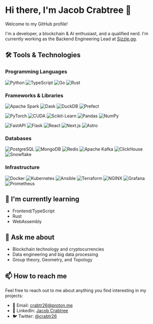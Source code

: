 # Hi there, I'm Jacob Crabtree 👋

Welcome to my GitHub profile!

I'm a developer, a blockchain & AI enthusiast, and a qualified nerd. I'm currently working as the Backend Engineering Lead at [Sizzle.gg](https://sizzle.gg).

## 🛠️ Tools & Technologies

### Programming Languages

![Python](https://img.shields.io/badge/-Python-306998?style=flat-square&logo=Python&logoColor=FFD43B)
![TypeScript](https://img.shields.io/badge/-TypeScript-007ACC?style=flat-square&logo=typescript&logoColor=white)
![Go](https://img.shields.io/badge/-Go-00ADD8?style=flat-square&logo=go&logoColor=white)
![Rust](https://img.shields.io/badge/-Rust-000000?style=flat-square&logo=rust&logoColor=white)

### Frameworks & Libraries

![Apache Spark](https://img.shields.io/badge/-Apache%20Spark-E25A1C?style=flat-square&logo=apachespark&logoColor=white)
![Dask](https://img.shields.io/badge/-Dask-306998?style=flat-square&logo=dask&logoColor=FDA061?)
![DuckDB](https://img.shields.io/badge/-DuckDB-000000?style=flat-square&logo=duckdb&logoColor)
![Prefect](https://img.shields.io/badge/-Prefect-000000?style=flat-square&logo=prefect&logoColor=white)

![PyTorch](https://img.shields.io/badge/-PyTorch-EE4C2C?style=flat-square&logo=pytorch&logoColor=white)
![CUDA](https://img.shields.io/badge/-CUDA-76B900?style=flat-square&logo=nvidia&logoColor=white)
![Scikit-Learn](https://img.shields.io/badge/-Scikit%20Learn-F7931E?style=flat-square&logo=scikit-learn&logoColor=007ACC)
![Pandas](https://img.shields.io/badge/-Pandas-150458?style=flat-square&logo=pandas&logoColor=white)
![NumPy](https://img.shields.io/badge/-NumPy-013243?style=flat-square&logo=numpy&logoColor=white)

![FastAPI](https://img.shields.io/badge/-FastAPI-009688?style=flat-square&logo=fastapi&logoColor=white)
![Flask](https://img.shields.io/badge/-Flask-000000?style=flat-square&logo=flask&logoColor=white)
![React](https://img.shields.io/badge/-React-61DAFB?style=flat-square&logo=react&logoColor=black)
![Next.js](https://img.shields.io/badge/-Next.js-000000?style=flat-square&logo=next.js&logoColor=white)
![Astro](https://img.shields.io/badge/-Astro-7E22CE?style=flat-square&logo=astro&logoColor=white)

### Databases

![PostgreSQL](https://img.shields.io/badge/-PostgreSQL-336791?style=flat-square&logo=postgresql&logoColor=white)
![MongoDB](https://img.shields.io/badge/-MongoDB-47A248?style=flat-square&logo=mongodb&logoColor=white)
![Redis](https://img.shields.io/badge/-Redis-DC382D?style=flat-square&logo=redis&logoColor=white)
![Apache Kafka](https://img.shields.io/badge/-Apache%20Kafka-2F2625?style=flat-square&logo=apachekafka)
![ClickHouse](https://img.shields.io/badge/-ClickHouse-2F2625?style=flat-square&logo=clickhouse)
![Snowflake](https://img.shields.io/badge/-Snowflake-007ACC?style=flat-square&logo=snowflake&logoColor=white)

### Infrastructure

![Docker](https://img.shields.io/badge/-Docker-2496ED?style=flat-square&logo=docker&logoColor=white)
![Kubernetes](https://img.shields.io/badge/-Kubernetes-326DE6?style=flat-square&logo=kubernetes&logoColor=white)
![Ansible](https://img.shields.io/badge/-Ansible-EE0000?style=flat-square&logo=ansible&logoColor=white)
![Terraform](https://img.shields.io/badge/-Terraform-7B42BC?style=flat-square&logo=terraform&logoColor=white)
![NGINX](https://img.shields.io/badge/-NGINX-009639?style=flat-square&logo=nginx&logoColor=white)
![Grafana](https://img.shields.io/badge/-Grafana-F46800?style=flat-square&logo=grafana&logoColor=white)
![Prometheus](https://img.shields.io/badge/-Prometheus-E6522C?style=flat-square&logo=prometheus&logoColor=white)

## 🌱 I'm currently learning

- Frontend/TypeScript
- Rust
- WebAssembly

## 💬 Ask me about

- Blockchain technology and cryptocurrencies
- Data engineering and big data processing
- Group theory, Geometry, and Topology

## 📫 How to reach me

Feel free to reach out to me about anything you find interesting in my projects:

- 📧 Email: [crabtr26@proton.me](mailto:crabtr26@proton.me)
- 💼 LinkedIn: [Jacob Crabtree](https://www.linkedin.com/in/jacob-crabtree-7ab72610a/)
- 🐦 Twitter: [@crabtr26](https://x.com/crabtr26)
